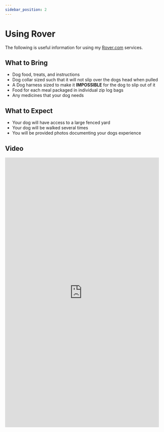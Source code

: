 ```yaml
---
sidebar_position: 2
---
```

# Using Rover
The following is useful information for using my <a href="https://www.rover.com/members/isabel-f-dog-sitting-in-my-home">Rover.com</a> services.

## What to Bring
- Dog food, treats, and instructions
- Dog collar sized such that it will not slip over the dogs head when pulled
- A Dog harness sized to make it **IMPOSSIBLE** for the dog to slip out of it
- Food for each meal packaged in individual zip log bags
- Any medicines that your dog needs

## What to Expect
- Your dog will have access to a large fenced yard
- Your dog will be walked several times
- You will be provided photos documenting your dogs experience

## Video

<iframe
allowfullscreen
frameborder="0"
height="881"
src="https://www.youtube.com/embed/vJLV2mqT1Iw"
title="Poop"
width="100%"
/>
